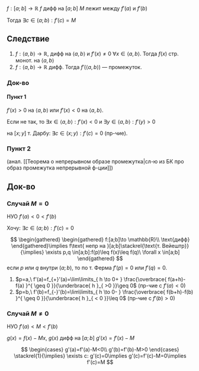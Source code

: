 $f:[a;b]\to \mathbb{R}$
$f$ дифф на $[a;b]$
$M$ лежит между $f'(a)$ и $f'(b)$

Тогда $\exists c\in(a;b):f'(c)=M$
## Следствие

1. $f:\langle a,b \rangle\to \mathbb{R},$ дифф на $\langle a,b \rangle$ и $f'(x)\ne 0\ \forall x \in \langle a,b \rangle$. Тогда $f(x)$ стр. монот. на $\langle a,b \rangle$
2. $f: \langle a,b \rangle\to \mathbb{R}$ дифф. Тогда $f'(\langle a,b \rangle)$ — промежуток.
### Док-во
#### Пункт 1
$f'(x)>0$ на $\langle a,b \rangle$ или $f'(x)<0$ на $\langle a,b \rangle$.

Если не так, то $\exists x \in \langle a,b \rangle: f'(x)<0$ и $\exists y \in \langle a,b \rangle: f'(y)>0$

на $[x;y]$ т. Дарбу: $\exists c\in(x;y): f'(c)=0$ (пр-чие).
### Пункт 2
(анал. [[Теорема о непрерывном образе промежутка|сл-ю из БК про образ промежутка непрерывной ф-ции]])
## Док-во
### Случай $M=0$

НУО $f'(a)<0<f'(b)$

Хочу: $\exists c\in(a;b): f'(c)=0$

$$
\begin{gathered}
\begin{gathered}
f:[a;b]\to \mathbb{R}\\
\text{дифф}
\end{gathered}\implies f\text{ непр на }[a;b]\stackrel{\text{т. Вейештр}}{\implies} \exists p,q \in[a;b]:f(p)\leq f(x)\leq f(q)\ \forall x \in[a;b]
\end{gathered}
$$
если $p$ или $q$ внутри $(a;b)$, то по т. Ферма $f'(p)=0$ или $f'(q)=0$.

1. $p=a,\ f'(a)=f_{+}'(a)=\lim\limits_{ h \to 0+ } \frac{\overbrace{ f(a+h)-f(a) }^{ \geq 0 }}{\underbrace{ h }_{ >0 }}\geq 0$ (пр-чие с $f'(a)<0$)
2. $p=b,\ f'(b)=f_{-}'(b)=\lim\limits_{ h \to 0- } \frac{\overbrace{ f(b+h)-f(b) }^{ \geq 0 }}{\underbrace{ h }_{  < 0 }}\leq 0$ (пр-чие с $f'(b)>0$)
### Случай $M\ne 0$

НУО $f'(a)<M<f'(b)$

$g(x)=f(x)-Mx,\ g(x)$ дифф на $[a;b]$
$g'(x)=f'(x)-M$

$$
\begin{cases}
g'(a)=f'(a)-M<0\\
g'(b)=f'(b)-M>0
\end{cases} \stackrel{1}{\implies} \exists c: g'(c)=0\implies g'(c)=f'(c)-M=0\implies f'(c)=M
$$